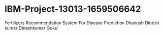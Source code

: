 # IBM-Project-13013-1659506642
Fertilizers Recommendation System For Disease Prediction
Dhanush 
Dinesh kumar
Dineshkumar
Gokul

